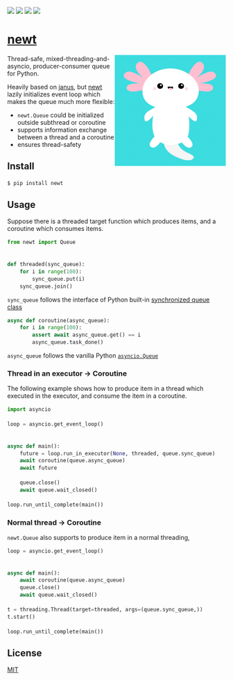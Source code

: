[![](https://travis-ci.org/kaelzhang/python-newt.svg?branch=master)](https://travis-ci.org/kaelzhang/python-newt)
[![](https://codecov.io/gh/kaelzhang/python-newt/branch/master/graph/badge.svg)](https://codecov.io/gh/kaelzhang/python-newt)
[![](https://img.shields.io/pypi/v/newt.svg)](https://pypi.org/project/newt/)
[![](https://img.shields.io/pypi/l/newt.svg)](https://github.com/kaelzhang/python-newt)

# [newt](https://github.com/kaelzhang/python-newt)

<img align="right" alt="" width="256" height="256" src="https://raw.githubusercontent.com/kaelzhang/python-newt/master/newt.png" />

Thread-safe, mixed-threading-and-asyncio, producer-consumer queue for Python.

Heavily based on [janus](https://github.com/aio-libs/janus), but [newt](https://github.com/kaelzhang/python-newt) lazily initializes event loop which makes the queue much more flexible:

- `newt.Queue` could be initialized outside subthread or coroutine
- supports information exchange between a thread and a coroutine
- ensures thread-safety

## Install

```sh
$ pip install newt
```

## Usage

Suppose there is a threaded target function which produces items, and a coroutine which consumes items.

```py
from newt import Queue


def threaded(sync_queue):
    for i in range(100):
        sync_queue.put(i)
    sync_queue.join()
```

`sync_queue` follows the interface of Python built-in [synchronized queue class](https://docs.python.org/3/library/queue.html)

```py
async def coroutine(async_queue):
    for i in range(100):
        assert await async_queue.get() == i
        async_queue.task_done()
```

`async_queue` follows the vanilla Python [`asyncio.Queue`](https://docs.python.org/3/library/asyncio-queue.html)

### Thread in an executor -> Coroutine

The following example shows how to produce item in a thread which executed in the executor, and consume the item in a coroutine.

```py
import asyncio

loop = asyncio.get_event_loop()


async def main():
    future = loop.run_in_executor(None, threaded, queue.sync_queue)
    await coroutine(queue.async_queue)
    await future

    queue.close()
    await queue.wait_closed()

loop.run_until_complete(main())
```

### Normal thread -> Coroutine

`newt.Queue` also supports to produce item in a normal threading,

```py
loop = asyncio.get_event_loop()


async def main():
    await coroutine(queue.async_queue)
    queue.close()
    await queue.wait_closed()

t = threading.Thread(target=threaded, args=(queue.sync_queue,))
t.start()

loop.run_until_complete(main())
```

## License

[MIT](LICENSE)
